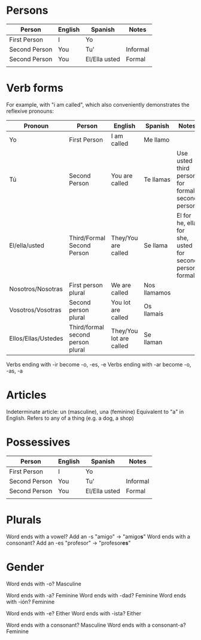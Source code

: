 # Persons
| Person | English | Spanish | Notes |
| ---- | ---- | ---- | ---- |
| First Person | I | Yo |  |
| Second Person | You | Tu' | Informal |
| Second Person | You | El/Ella usted | Formal |
|  |  |  |  |
# Verb forms
For example, with "i am called", which also conveniently demonstrates the reflexive pronouns:

| Pronoun | Person | English | Spanish | Notes |
| ---- | ---- | ---- | ---- | ---- |
| Yo | First Person | I am called | Me llamo |  |
| Tú | Second Person | You are called | Te llamas | Use usted third person for formal second person |
| El/ella/usted | Third/Formal Second Person | They/You are called | Se llama | El for he, ella for she, usted for second person formal |
| Nosotros/Nosotras | First person plural | We are called | Nos llamamos |  |
| Vosotros/Vosotras | Second person plural | You lot are called | Os llamaís |  |
| Ellos/Ellas/Ustedes | Third/formal second person plural | They/You lot are called | Se llaman |  |
Verbs ending with -ir become -o, -es, -e
Verbs ending with -ar become -o, -as, -a
# Articles
Indeterminate article: un (masculine), una (feminine)
Equivalent to "a" in English. Refers to any of a thing (e.g. a dog, a shop)
# Possessives
| Person | English | Spanish | Notes |
| ---- | ---- | ---- | ---- |
| First Person | I | Yo |  |
| Second Person | You | Tu' | Informal |
| Second Person | You | El/Ella usted | Formal |
|  |  |  |  |
# Plurals
Word ends with a vowel? Add an -s
"amigo" -> "amigo**s**"
Word ends with a consonant? Add an -es
"profesor" -> "profesor**es**"
# Gender
Word ends with -o? Masculine

Word ends with -a? Feminine
Word ends with -dad? Feminine
Word ends with -ión? Feminine

Word ends with -e? Either
Word ends with -ista? Either

Word ends with a consonant? Masculine
Word ends with a consonant-a? Feminine